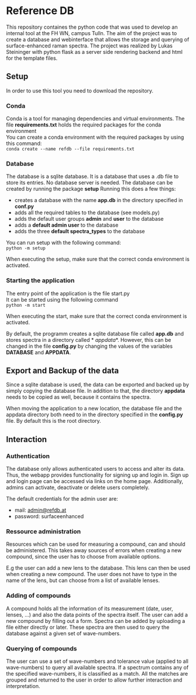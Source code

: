 # Reference DB

This repository containes the python code that was used to develop an internal tool at the FH WN, campus Tulln.
The aim of the project was to create a database and webinterface that allows the storage and querying of
surface-enhanced raman spectra.
The project was realized by Lukas Steininger with python flask as a server side rendering backend and html for the
template files.

## Setup

In order to use this tool you need to download the repository.

### Conda

Conda is a tool for managing dependencies and virtual environments.
The file **requirements.txt** holds the required packages for the conda environment\
You can create a conda environment with the required packages by using this command:\
`conda create --name refdb --file requirements.txt`

### Database

The database is a sqlite database. It is a database that uses a .db file to store its entries. No database server is
needed.
The database can be created by running the package **setup**
Running this does a few things:

* creates a database with the name **app.db** in the directory specified in **conf.py**
* adds all the required tables to the database (see models.py)
* adds the default user groups **admin** and **user** to the database
* adds a **default admin user** to the database
* adds the three **default spectra_types** to the database

You can run setup with the following command:\
`python -m setup`

When executing the setup, make sure that the correct conda environment is activated.

### Starting the application

The entry point of the application is the file start.py\
It can be started using the following command\
`python -m start`

When executing the start, make sure that the correct conda environment is activated.


By default, the programm creates a sqlite database file called **app.db** and stores spectra in a directory called *
*appdata**.
However, this can be changed in the file **config.py** by changing the values of the variables **DATABASE** and **APPDATA**.

## Export and Backup of the data

Since a sqlite database is used, the data can be exported and backed up by
simply copying the database file.
In addition to that, the directory **appdata** needs to be
copied as well, because it contains the spectra.

When moving the application to a new location, the database file and the appdata directory 
both need to in the directory specified in the **config.py** file. By default this is the root directory.


## Interaction

### Authentication

The database only allows authenticated users to access and alter its data. 
Thus, the webapp provides functionality for
signing up and login in. Sign up and login page can be accessed via links on the home page.
Additionally, admins can activate, deactivate or delete users completely.

The default credentials for the admin user are:
* mail: admin@refdb.at
* password: surfaceenhanced

### Ressource administration

Resources which can be used for measuring a compound, can and should be 
administered. This takes away sources of errors when
creating a new compound, since the user has to choose from available options.

E.g the user can add a new lens to the database. 
This lens can then be used when creating a new compound. 
The user does not have to type in the name of the lens, but can choose from a list of available lenses.

### Adding of compounds

A compound holds all the information of its measurement (date, user, lenses, ...) 
and also the data points of the spectra itself.
The user can add a new compound by filling out a form. 
Spectra can be added by uploading a file either directly or later.
These spectra are then used to query the database against a given set of wave-numbers.

### Querying of compounds

The user can use a set of wave-numbers and tolerance value 
(applied to all wave-numbers) to query all available spectra.
If a spectrum contains any of the specified wave-numbers, 
it is classified as a match.
All the matches are grouped and returned to the user in order to 
allow further interaction and interpretation.
